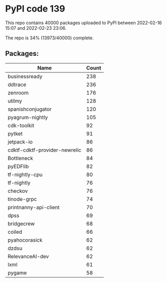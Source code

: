 # PyPI code 139

This repo contains 40000 packages uploaded to PyPI between 
2022-02-16 15:07 and 2022-02-23 23:06.

The repo is 34% (13973/40000) complete.

## Packages:

| Name  | Count |
| ----- | ----- |
| businessready | 238 |
| ddtrace | 236 |
| zenroom | 176 |
| utilmy | 128 |
| spanishconjugator | 120 |
| pyagrum-nightly | 105 |
| cdk-toolkit | 92 |
| pytket | 91 |
| jetpack-io | 86 |
| cdktf-cdktf-provider-newrelic | 86 |
| Bottleneck | 84 |
| pyEDFlib | 82 |
| tf-nightly-cpu | 80 |
| tf-nightly | 76 |
| checkov | 76 |
| tinode-grpc | 74 |
| printnanny-api-client | 70 |
| dpss | 69 |
| bridgecrew | 68 |
| coiled | 66 |
| pyahocorasick | 62 |
| dzdsu | 62 |
| RelevanceAI-dev | 62 |
| lxml | 61 |
| pygame | 58 |


